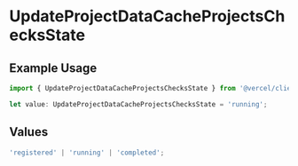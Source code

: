 # UpdateProjectDataCacheProjectsChecksState

## Example Usage

```typescript
import { UpdateProjectDataCacheProjectsChecksState } from '@vercel/client/models/operations';

let value: UpdateProjectDataCacheProjectsChecksState = 'running';
```

## Values

```typescript
'registered' | 'running' | 'completed';
```

